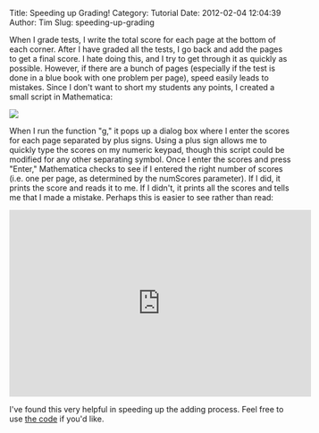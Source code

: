 Title: Speeding up Grading!
Category: Tutorial
Date: 2012-02-04 12:04:39
Author: Tim
Slug: speeding-up-grading

When I grade tests, I write the total score for each page at the bottom of each corner. After I have graded all the tests, I go back and add the pages to get a final score. I hate doing this, and I try to get through it as quickly as possible. However, if there are a bunch of pages (especially if the test is done in a blue book with one problem per page), speed easily leads to mistakes. Since I don't want to short my students any points, I created a small script in Mathematica:

[![](/uploads/2012/02/Screen-Shot-2012-02-04-at-11.49.23-AM.png)](/uploads/2012/02/Screen-Shot-2012-02-04-at-11.49.23-AM.png)

When I run the function "g," it pops up a dialog box where I enter the scores for each page separated by plus signs. Using a plus sign allows me to quickly type the scores on my numeric keypad, though this script could be modified for any other separating symbol. Once I enter the scores and press "Enter," Mathematica checks to see if I entered the right number of scores (i.e. one per page, as determined by the numScores parameter). If I did, it prints the score and reads it to me. If I didn't, it prints all the scores and tells me that I made a mistake. Perhaps this is easier to see rather than read:

<span class='embed-youtube' style='text-align:center; display: block;'><iframe class='youtube-player' type='text/html' width='540' height='334' src='http://www.youtube.com/embed/XP4pzYIPyIY?version=3&#038;rel=1&#038;fs=1&#038;showsearch=0&#038;showinfo=1&#038;iv_load_policy=1&#038;wmode=transparent' frameborder='0'></iframe></span>

I've found this very helpful in speeding up the adding process. Feel free to use [the code](http://pastebin.com/N1F460sB) if you'd like.

